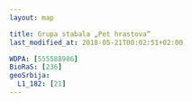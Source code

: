 ```yaml
---
layout: map

title: Grupa stabala „Pet hrastova“
last_modified_at: 2018-05-21T00:02:51+02:00

WDPA: [555588986]
BioRaS: [236]
geoSrbija:
  L1_182: [21]
---
```

